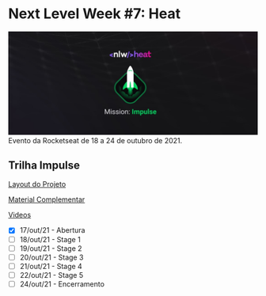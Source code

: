 # Next Level Week #7: Heat

![nlw-heat-impulse-logo](./nlw-heat-impulse.jpg)
Evento da Rocketseat de 18 a 24 de outubro de 2021.

## Trilha Impulse

[Layout do Projeto](https://www.figma.com/community/file/1031699316177416916)

[Material Complementar](https://efficient-sloth-d85.notion.site/Impulse-240cb588fb8d4089917c7a6cef0008b3)

[Videos](https://nextlevelweek.com/episodios/impulse/aula-1/edicao/7)

- [x] 17/out/21 - Abertura
- [ ] 18/out/21 - Stage 1
- [ ] 19/out/21 - Stage 2
- [ ] 20/out/21 - Stage 3
- [ ] 21/out/21 - Stage 4
- [ ] 22/out/21 - Stage 5
- [ ] 24/out/21 - Encerramento
